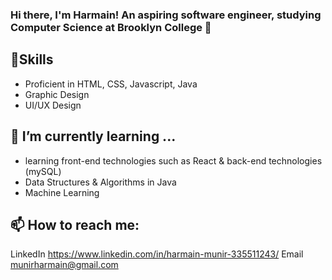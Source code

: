 ### Hi there, I'm Harmain! An aspiring software engineer, studying Computer Science at Brooklyn College 👋



## 🔧Skills
* Proficient in HTML, CSS, Javascript, Java
* Graphic Design
* UI/UX Design

## 🌱 I’m currently learning ...
* learning front-end technologies such as React &  back-end technologies (mySQL)
* Data Structures & Algorithms in Java
* Machine Learning

## 📫 How to reach me: 
LinkedIn https://www.linkedin.com/in/harmain-munir-335511243/
Email munirharmain@gmail.com
